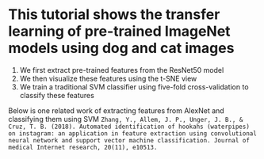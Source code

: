 # This tutorial shows the transfer learning of pre-trained ImageNet models using dog and cat images
1. We first extract pre-trained features from the ResNet50 model
2. We then visualize these features using the t-SNE view
3. We train a traditional SVM classifier using five-fold cross-validation to classify these features


Below is one related work of extracting features from AlexNet and classifying them using SVM
`
Zhang, Y., Allem, J. P., Unger, J. B., & Cruz, T. B. (2018). Automated identification of hookahs (waterpipes) on instagram: an application in feature extraction using convolutional neural network and support vector machine classification. Journal of medical Internet research, 20(11), e10513.
`
